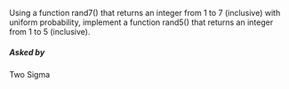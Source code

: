 Using a function rand7() that returns an integer from 1 to 7 (inclusive) with uniform probability, implement a function rand5() that returns an integer from 1 to 5 (inclusive).

##### Asked by

Two Sigma

